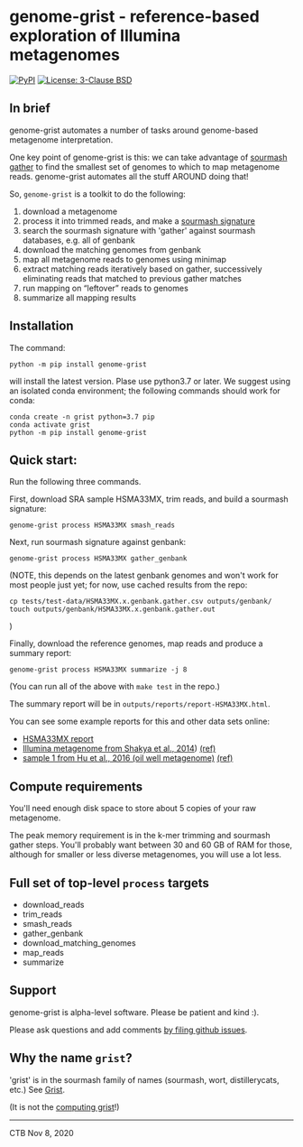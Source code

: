 # genome-grist - reference-based exploration of Illumina metagenomes

<a href="https://pypi.org/project/genome-grist/"><img alt="PyPI" src="https://badge.fury.io/py/genome-grist.svg"></a>
<a href="https://github.com/dib-lab/pybbhash/blob/latest/LICENSE.txt"><img alt="License: 3-Clause BSD" src="https://img.shields.io/badge/License-BSD%203--Clause-blue.svg"></a>

## In brief

genome-grist automates a number of tasks around genome-based
metagenome interpretation.

One key point of genome-grist is this: we can take advantage of
[sourmash gather](https://sourmash.readthedocs.io/en/latest/classifying-signatures.html)
to find the smallest set of genomes to which to map metagenome reads.
genome-grist automates all the stuff AROUND doing that!

So, `genome-grist` is a toolkit to do the following:

1. download a metagenome
2. process it into trimmed reads, and make a [sourmash signature](https://sourmash.readthedocs.io/)
3. search the sourmash signature with 'gather' against sourmash databases, e.g. all of genbank
4. download the matching genomes from genbank
5. map all metagenome reads to genomes using minimap
6. extract matching reads iteratively based on gather, successively eliminating reads that matched to previous gather matches
7. run mapping on “leftover” reads to genomes
9. summarize all mapping results

## Installation

The command:
```
python -m pip install genome-grist
```
will install the latest version. Plase use python3.7 or later. We suggest
using an isolated conda environment; the following commands should work for
conda:

```
conda create -n grist python=3.7 pip
conda activate grist
python -m pip install genome-grist
```

## Quick start:

Run the following three commands.

First, download SRA sample HSMA33MX, trim reads, and build a sourmash
signature:
```
genome-grist process HSMA33MX smash_reads
```

Next, run sourmash signature against genbank:
```
genome-grist process HSMA33MX gather_genbank
```
(NOTE, this depends on the latest genbank genomes and won't work for most
people just yet; for now, use cached results from the repo:
```
cp tests/test-data/HSMA33MX.x.genbank.gather.csv outputs/genbank/
touch outputs/genbank/HSMA33MX.x.genbank.gather.out
```
)

Finally, download the reference genomes, map reads and produce a summary
report:
```
genome-grist process HSMA33MX summarize -j 8
```

(You can run all of the above with `make test` in the repo.)

The summary report will be in `outputs/reports/report-HSMA33MX.html`.

You can see some example reports for this and other data sets online:

* [HSMA33MX report](https://ctb.github.io/2020-grist-examples/reports/report-HSMA33MX.html)
* [Illumina metagenome from Shakya et al., 2014](https://ctb.github.io/2020-grist-examples/reports/report-SRR606249.html)) [(ref)](https://pubmed.ncbi.nlm.nih.gov/23387867/)
* [sample 1 from Hu et al., 2016 (oil well metagenome)](https://ctb.github.io/2020-grist-examples/reports/report-SRR1976948.html) [(ref)](https://mbio.asm.org/content/7/1/e01669-15)

## Compute requirements

You'll need enough disk space to store about 5 copies of your raw
metagenome.

The peak memory requirement is in the k-mer trimming and sourmash
gather steps.  You'll probably want between 30 and 60 GB of RAM for
those, although for smaller or less diverse metagenomes, you will use
a lot less.

## Full set of top-level `process` targets

- download_reads
- trim_reads
- smash_reads
- gather_genbank
- download_matching_genomes
- map_reads
- summarize

## Support

genome-grist is alpha-level software. Please be patient and kind :).

Please ask questions and add comments
[by filing github issues](https://github.com/dib-lab/genome-grist/issues).

## Why the name `grist`?

'grist' is in the sourmash family of names (sourmash, wort,
distillerycats, etc.) See
[Grist](https://en.wikipedia.org/wiki/Grist).

(It is not the
[computing grist](https://en.wikipedia.org/wiki/Grist_(computing))!)

---

CTB Nov 8, 2020
